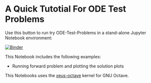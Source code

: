 # A Quick Tutotial For ODE Test Problems 

Use this button to run try ODE-Test-Problems in a stand-alone Jupyter Notebook environment: 

[![Binder](https://mybinder.org/badge_logo.svg)](https://mybinder.org/v2/gh/elswit/otp-binder.git/HEAD?labpath=quick-start.ipynb)

This Notebook includes the following examples: 

  * Running forward problem and plotting the solution plots

This Notebooks uses the [xeus-octave](https://github.com/jupyter-xeus/xeus-octave) kernel for GNU Octave.



